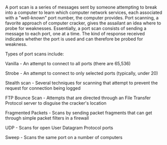 A port scan is a series of messages sent by someone attempting to break into a computer to learn which computer network services, each associated with a "well-known" port number, the computer provides. Port scanning, a favorite approach of computer cracker, gives the assailant an idea where to probe for weaknesses. Essentially, a port scan consists of sending a message to each port, one at a time. The kind of response received indicates whether the port is used and can therefore be probed for weakness.

Types of port scans include:

Vanilla - An attempt to connect to all ports (there are 65,536)

Strobe - An attempt to connect to only selected ports (typically, under 20)

Stealth scan - Several techniques for scanning that attempt to prevent the request for connection being logged

FTP Bounce Scan - Attempts that are directed through an File Transfer Protocol server to disguise the cracker's location

Fragmented Packets - Scans by sending packet fragments that can get through simple packet filters in a firewall

UDP - Scans for open User Datagram Protocol ports

Sweep - Scans the same port on a number of computers
